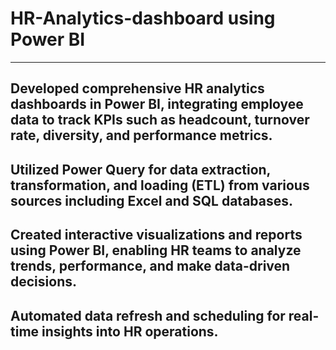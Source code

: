 # HR-Analytics-dashboard using Power BI

--------
Developed comprehensive HR analytics dashboards in Power BI, integrating employee data to track KPIs such as headcount, turnover rate, diversity, and performance metrics.
--------
Utilized Power Query for data extraction, transformation, and loading (ETL) from various sources including Excel and SQL databases.
--------
Created interactive visualizations and reports using Power BI, enabling HR teams to analyze trends, performance, and make data-driven decisions.
--------

Automated data refresh and scheduling for real-time insights into HR operations.
--------





